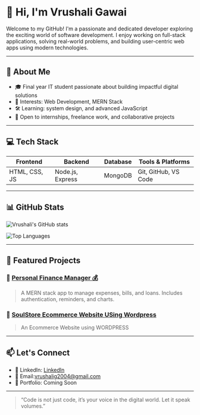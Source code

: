 # 👋 Hi, I'm Vrushali Gawai

Welcome to my GitHub! I'm a passionate and dedicated developer exploring the exciting world of software development. I enjoy working on full-stack applications, solving real-world problems, and building user-centric web apps using modern technologies.

---

## 💼 About Me

- 🎓 Final year IT student passionate about building impactful digital solutions  
- 🧠 Interests: Web Development, MERN Stack
- 🛠️ Learning: system design, and advanced JavaScript  
- 🤝 Open to internships, freelance work, and collaborative projects

---

## 💻 Tech Stack

| Frontend        | Backend        | Database       | Tools & Platforms     |
|-----------------|----------------|----------------|------------------------|
| HTML, CSS, JS   | Node.js, Express| MongoDB        | Git, GitHub, VS Code  |


---

## 📊 GitHub Stats

![Vrushali's GitHub stats](https://github-readme-stats.vercel.app/api?username=vrushali29-git&show_icons=true&theme=tokyonight)

![Top Languages](https://github-readme-stats.vercel.app/api/top-langs/?username=vrushali29-git&layout=compact&theme=tokyonight)

---

## 🌟 Featured Projects

### 🔹 [Personal Finance Manager 💰](https://github.com/vrushali29-git/personal-finance-manager)
> A MERN stack app to manage expenses, bills, and loans. Includes authentication, reminders, and charts.

### 🔹 [SoulStore Ecommerce Website USing Wordpress](https://github.com/vrushali29-git/personal-finance-manager)
> An Ecommerce Website using WORDPRESS


---

## 📫 Let's Connect

- 💼 LinkedIn: [LinkedIn]([www.linkedin.com/in/vrushali-gawai01](https://www.linkedin.com/in/vrushali-gawai-1a34aa258/?trk=public-profile-join-page))
- 📧 Email:[vrushalig2004@gmail.com](mailto:vrushalig2004@gmail.com)
- 💬 Portfolio: Coming Soon

---

> “Code is not just code, it’s your voice in the digital world. Let it speak volumes.”

